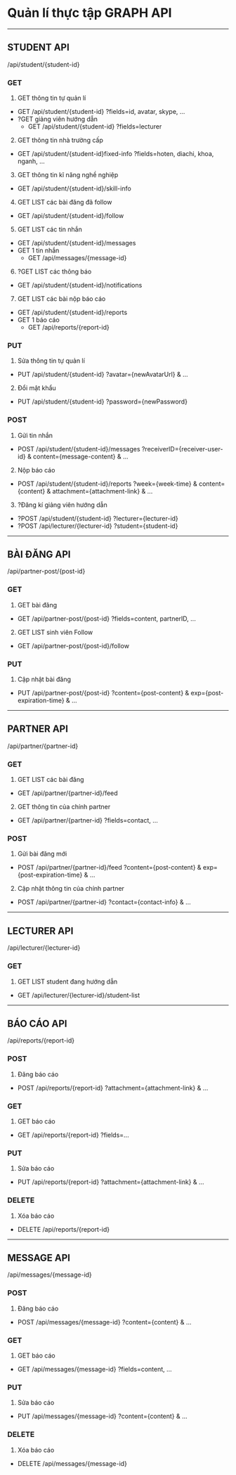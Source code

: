 # Quản lí thực tập GRAPH API

---

## STUDENT API
/api/student/{student-id}

### GET 

1. GET thông tin tự quản lí
- GET /api/student/{student-id} ?fields=id, avatar, skype, ...
- ?GET giảng viên hướng dẫn
    - GET /api/student/{student-id} ?fields=lecturer
2. GET thông tin nhà trường cấp
- GET /api/student/{student-id}fixed-info ?fields=hoten, diachi, khoa, nganh, ...
3. GET thông tin kĩ năng nghề nghiệp
- GET /api/student/{student-id}/skill-info
4. GET LIST các bài đăng đã follow
- GET /api/student/{student-id}/follow
5. GET LIST các tin nhắn
- GET /api/student/{student-id}/messages
- GET 1 tin nhắn
    - GET /api/messages/{message-id}
6. ?GET LIST các thông báo
- GET /api/student/{student-id}/notifications
7. GET LIST các bài nộp báo cáo
- GET /api/student/{student-id}/reports
- GET 1 báo cáo
    - GET /api/reports/{report-id}

### PUT
1. Sửa thông tin tự quản lí
- PUT /api/student/{student-id} ?avatar={newAvatarUrl} & ...
2. Đổi mật khẩu
- PUT /api/student/{student-id} ?password={newPassword}


### POST
1. Gửi tin nhắn
- POST /api/student/{student-id}/messages ?receiverID={receiver-user-id} & content={message-content} & ...
2. Nộp báo cáo
- POST /api/student/{student-id}/reports ?week={week-time} & content={content} & attachment={attachment-link} & ...
3. ?Đăng kí giảng viên hướng dẫn
- ?POST /api/student/{student-id} ?lecturer={lecturer-id}
- ?POST /api/lecturer/{lecturer-id} ?student={student-id}

---

## BÀI ĐĂNG API
/api/partner-post/{post-id}


### GET
1. GET bài đăng
- GET /api/partner-post/{post-id} ?fields=content, partnerID, ...
2. GET LIST sinh viên Follow
- GET /api/partner-post/{post-id}/follow

### PUT

1. Cập nhật bài đăng
- PUT /api/partner-post/{post-id} ?content={post-content} & exp={post-expiration-time} & ...

---

## PARTNER API
/api/partner/{partner-id}

### GET 

1. GET LIST các bài đăng
- GET /api/partner/{partner-id}/feed
2. GET thông tin của chính partner
- GET /api/partner/{partner-id} ?fields=contact, ...

### POST

1. Gửi bài đăng mới
- POST /api/partner/{partner-id}/feed ?content={post-content} & exp={post-expiration-time} & ...
2. Cập nhật thông tin của chính partner
- POST /api/partner/{partner-id} ?contact={contact-info} & ...

---

## LECTURER API
/api/lecturer/{lecturer-id}

### GET

1. GET LIST student đang hướng dẫn
- GET /api/lecturer/{lecturer-id}/student-list

---

## BÁO CÁO API
/api/reports/{report-id}

### POST
1. Đăng báo cáo
- POST /api/reports/{report-id} ?attachment={attachment-link} & ...

### GET
1. GET báo cáo
- GET /api/reports/{report-id} ?fields=...

### PUT
1. Sửa báo cáo
- PUT /api/reports/{report-id} ?attachment={attachment-link} & ...

### DELETE
1. Xóa báo cáo
- DELETE /api/reports/{report-id}

---

## MESSAGE API
/api/messages/{message-id}

### POST
1. Đăng báo cáo
- POST /api/messages/{message-id} ?content={content} & ...

### GET
1. GET báo cáo
- GET /api/messages/{message-id} ?fields=content, ...

### PUT
1. Sửa báo cáo
- PUT /api/messages/{message-id} ?content={content} & ...

### DELETE
1. Xóa báo cáo
- DELETE /api/messages/{message-id}